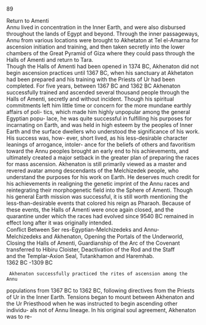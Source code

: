 89 
                                                                                                                                                                                                                       
 

 Return to Amenti  
Annu lived in concentration in the Inner Earth, and were also disbursed
throughout the lands of Egypt and beyond. Through the inner passageways,
Annu from various locations were brought to Akhetaton at Tel el-Amarna
for ascension initiation and training, and then taken secretly into the lower
chambers of the Great Pyramid of Giza where they could pass through the
Halls of Amenti and return to Tara.   
         Though the Halls of Amenti had been opened in 1374 BC, Akhenaton
did not begin ascension practices until 1367 BC, when his sanctuary at
Akhetaton had been prepared and his training with the Priests of Ur had
been completed. For five years, between 1367 BC and 1362 BC Akhenaton
successfully trained and ascended several thousand people through the Halls
of Amenti, secretly and without incident. Though his spiritual commitments
left him little time or concern for the more mundane earthly affairs of poli-
tics, which made him highly unpopular among the general Egyptian popu-
lace, he was quite successful in fulfilling his purposes for incarnating on Earth,
and was held in high esteem by the peoples of Inner Earth and the surface
dwellers who understood the significance of his work. His success was, how-
ever, short lived, as his less-desirable character leanings of arrogance, intoler-
ance for the beliefs of others and favoritism toward the Annu peoples brought
an early end to his achievements, and ultimately created a major setback in
the greater plan of preparing the races for mass ascension. Akhenaton is still
primarily viewed as a master and revered avatar among descendants of the
Melchizedek people, who understand the purposes for his work on Earth. He
deserves much credit for his achievements in realigning the genetic imprint
of the Annu races and reintegrating their morphogenetic field into the
Sphere of Amenti. Though his general Earth mission was successful, it is still
worth mentioning the less-than-desirable events that colored his reign as
Pharaoh. Because of these events, the Halls of Amenti were once again
closed, and the quarantine under which the races had evolved since 9540 BC
remained in effect long after it was originally intended.             
            Conﬂict Between Ser res-Egyptian-Melchizedeks and Annu-  
         Melchizedeks and Akhenaton, Opening the Portals of the Underworld,
   Closing the Halls of Amenti, Guardianship of the Arc of the Covenant  
       transferred to Hibiru Cloister, Deactivation of the Rod and the Staff  
       and the Templar-Axion Seal, Tutankhamon and Haremhab.  
                                         1362 BC -1309 BC  
        
     Akhenaton successfully practiced the rites of ascension among the Annu
populations from 1367 BC to 1362 BC, following directives from the Priests
of Ur in the Inner Earth. Tensions began to mount between Akhenaton and
the Ur Priesthood when he was instructed to begin ascending other individu-
als not of Annu lineage. In his original soul agreement, Akhenaton was to re-